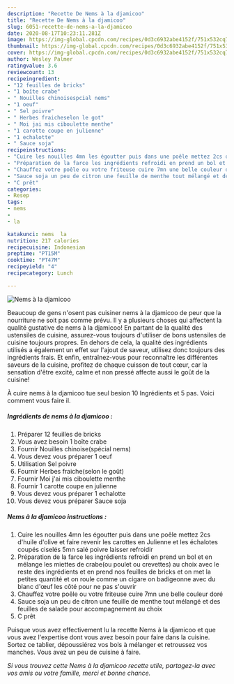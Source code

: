 ```yaml
---
description: "Recette De Nems à la djamicoo"
title: "Recette De Nems à la djamicoo"
slug: 6051-recette-de-nems-a-la-djamicoo
date: 2020-08-17T10:23:11.281Z
image: https://img-global.cpcdn.com/recipes/0d3c6932abe4152f/751x532cq70/nems-a-la-djamicoo-photo-principale-de-la-recette.jpg
thumbnail: https://img-global.cpcdn.com/recipes/0d3c6932abe4152f/751x532cq70/nems-a-la-djamicoo-photo-principale-de-la-recette.jpg
cover: https://img-global.cpcdn.com/recipes/0d3c6932abe4152f/751x532cq70/nems-a-la-djamicoo-photo-principale-de-la-recette.jpg
author: Wesley Palmer
ratingvalue: 3.6
reviewcount: 13
recipeingredient:
- "12 feuilles de bricks"
- "1 boîte crabe"
- " Nouilles chinoisespcial nems"
- "1 oeuf"
- " Sel poivre"
- " Herbes fraicheselon le got"
- " Moi jai mis ciboulette menthe"
- "1 carotte coupe en julienne"
- "1 echalotte"
- " Sauce soja"
recipeinstructions:
- "Cuire les nouilles 4mn les égoutter puis dans une poêle mettez 2cs d&#39;huile d&#39;olive et faire revenir les carottes en Julienne et les échalotes coupés ciselés 5mn salé poivre laisser refroidir"
- "Préparation de la farce les ingrédients refroidi en prend un bol et en mélange les miettes de crabe(ou poulet ou crevettes) au choix avec le reste des ingrédients et en prend nos feuilles de bricks et on met la petites quantité et on roule comme un cigare on badigeonne avec du blanc d&#39;œuf les côté pour ne pas s&#39;ouvrir"
- "Chauffez votre poêle ou votre friteuse cuire 7mn une belle couleur doré"
- "Sauce soja un peu de citron une feuille de menthe tout mélangé et des feuilles de salade pour accompagnement au choix"
- "C prêt"
categories:
- Resep
tags:
- nems
- 
- la

katakunci: nems  la 
nutrition: 217 calories
recipecuisine: Indonesian
preptime: "PT15M"
cooktime: "PT47M"
recipeyield: "4"
recipecategory: Lunch

---
```



![Nems à la djamicoo](https://img-global.cpcdn.com/recipes/0d3c6932abe4152f/751x532cq70/nems-a-la-djamicoo-photo-principale-de-la-recette.jpg)

Beaucoup de gens n'osent pas cuisiner nems à la djamicoo de peur que la nourriture ne soit pas comme prévu. Il y a plusieurs choses qui affectent la qualité gustative de nems à la djamicoo! En partant de la qualité des ustensiles de cuisine, assurez-vous toujours d'utiliser de bons ustensiles de cuisine toujours propres. En dehors de cela, la qualité des ingrédients utilisés a également un effet sur l'ajout de saveur, utilisez donc toujours des ingrédients frais. Et enfin, entraînez-vous pour reconnaître les différentes saveurs de la cuisine, profitez de chaque cuisson de tout cœur, car la sensation d'être excité, calme et non pressé affecte aussi le goût de la cuisine!

<!--inarticleads1-->

À cuire nems à la djamicoo tue seul besion 10 Ingrédients et 5 pas. Voici comment vous faire il.

##### Ingrédients de nems à la djamicoo :

1. Préparer 12 feuilles de bricks
1. Vous avez besoin 1 boîte crabe
1. Fournir  Nouilles chinoise(spécial nems)
1. Vous devez vous préparer 1 oeuf
1. Utilisation  Sel poivre
1. Fournir  Herbes fraiche(selon le goût)
1. Fournir  Moi j&#39;ai mis ciboulette menthe
1. Fournir 1 carotte coupe en julienne
1. Vous devez vous préparer 1 echalotte
1. Vous devez vous préparer  Sauce soja




<!--inarticleads2-->

##### Nems à la djamicoo instructions :

1. Cuire les nouilles 4mn les égoutter puis dans une poêle mettez 2cs d&#39;huile d&#39;olive et faire revenir les carottes en Julienne et les échalotes coupés ciselés 5mn salé poivre laisser refroidir
1. Préparation de la farce les ingrédients refroidi en prend un bol et en mélange les miettes de crabe(ou poulet ou crevettes) au choix avec le reste des ingrédients et en prend nos feuilles de bricks et on met la petites quantité et on roule comme un cigare on badigeonne avec du blanc d&#39;œuf les côté pour ne pas s&#39;ouvrir
1. Chauffez votre poêle ou votre friteuse cuire 7mn une belle couleur doré
1. Sauce soja un peu de citron une feuille de menthe tout mélangé et des feuilles de salade pour accompagnement au choix
1. C prêt




<!--inarticleads1-->

<p>
Puisque vous avez effectivement lu la recette Nems à la djamicoo et que vous avez l'expertise dont vous avez besoin pour faire dans la cuisine. Sortez ce tablier, dépoussiérez vos bols à mélanger et retroussez vos manches. Vous avez un peu de cuisine à faire.
</p>

<p>
<i>Si vous trouvez cette Nems à la djamicoo recette utile, partagez-la avec vos amis ou votre famille, merci et bonne chance.</i>
</p>
